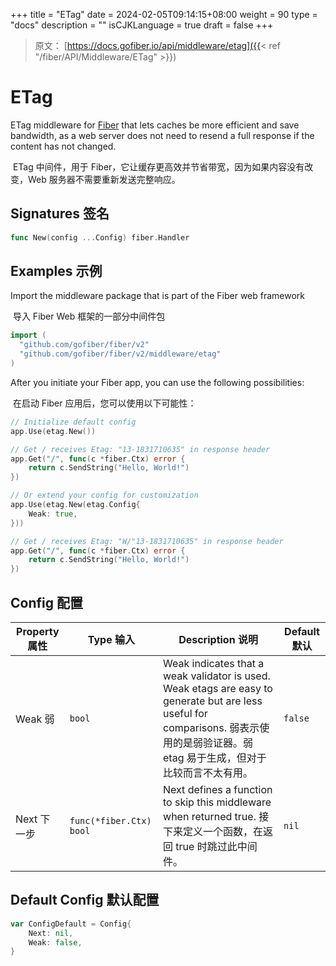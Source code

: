 +++
title = "ETag"
date = 2024-02-05T09:14:15+08:00
weight = 90
type = "docs"
description = ""
isCJKLanguage = true
draft = false
+++

> 原文： [https://docs.gofiber.io/api/middleware/etag]({{< ref "/fiber/API/Middleware/ETag" >}})

# ETag

ETag middleware for [Fiber](https://github.com/gofiber/fiber) that lets caches be more efficient and save bandwidth, as a web server does not need to resend a full response if the content has not changed.

​	ETag 中间件，用于 Fiber，它让缓存更高效并节省带宽，因为如果内容没有改变，Web 服务器不需要重新发送完整响应。

## Signatures 签名

```go
func New(config ...Config) fiber.Handler
```



## Examples 示例 

Import the middleware package that is part of the Fiber web framework

​	导入 Fiber Web 框架的一部分中间件包

```go
import (
  "github.com/gofiber/fiber/v2"
  "github.com/gofiber/fiber/v2/middleware/etag"
)
```



After you initiate your Fiber app, you can use the following possibilities:

​	在启动 Fiber 应用后，您可以使用以下可能性：

```go
// Initialize default config
app.Use(etag.New())

// Get / receives Etag: "13-1831710635" in response header
app.Get("/", func(c *fiber.Ctx) error {
    return c.SendString("Hello, World!")
})

// Or extend your config for customization
app.Use(etag.New(etag.Config{
    Weak: true,
}))

// Get / receives Etag: "W/"13-1831710635" in response header
app.Get("/", func(c *fiber.Ctx) error {
    return c.SendString("Hello, World!")
})
```



## Config 配置

| Property 属性 | Type 输入               | Description 说明                                             | Default 默认 |
| ------------- | ----------------------- | ------------------------------------------------------------ | ------------ |
| Weak 弱       | `bool`                  | Weak indicates that a weak validator is used. Weak etags are easy to generate but are less useful for comparisons. 弱表示使用的是弱验证器。弱 etag 易于生成，但对于比较而言不太有用。 | `false`      |
| Next 下一步   | `func(*fiber.Ctx) bool` | Next defines a function to skip this middleware when returned true. 接下来定义一个函数，在返回 true 时跳过此中间件。 | `nil`        |

## Default Config 默认配置 

```go
var ConfigDefault = Config{
    Next: nil,
    Weak: false,
}
```
